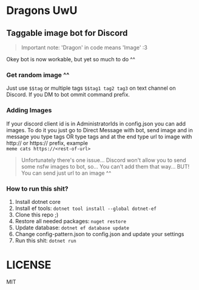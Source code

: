 # Dragons UwU
## Taggable image bot for Discord

> Important note: 'Dragon' in code means 'Image' :3

Okey bot is now workable, but yet so much to do ^^

### Get random image ^^
Just use ```$$tag``` or multiple tags ```$$tag1 tag2 tag3``` on text channel on Discord. If you DM to bot ommit command prefix.

### Adding Images
If your discord client id is in AdministratorIds in config.json you can add images. To do it you just go to Direct Message with bot, send image and in message you type tags OR type tags and at the end type url to image with http:// or https:// prefix, example  
```meme cats https://<rest-of-url>```
> Unfortunately there's one issue... Discord won't allow you to send some nsfw images to bot, so... You can't add them that way... BUT! You can send just url to an image ^^

### How to run this shit?
1. Install dotnet core
2. Install ef tools: ```dotnet tool install --global dotnet-ef```
3. Clone this repo ;)
4. Restore all needed packages: ```nuget restore```
5. Update database: ```dotnet ef database update```
6. Change config-pattern.json to config.json and update your settings
7. Run this shit: ```dotnet run```


# LICENSE
MIT